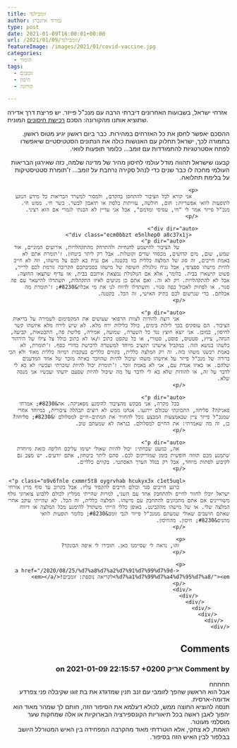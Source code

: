 ```yaml
---
title: זומבילנד
author: נמרוד איזנברג
type: post
date: 2021-01-09T16:00:01+00:00
url: /2021/01/09/זומבילנד/
featureImage: /images/2021/01/covid-vaccine.jpg
categories:
  - הומור
tags:
  - זומבים
  - חיסון
  - קורונה

---
```

<div class="ecm0bbzt e5nlhep0 a8c37x1j">
  <p class="kvgmc6g5 cxmmr5t8 oygrvhab hcukyx3x c1et5uql">
    אזרחי ישראל, בשבועות האחרונים דיברתי הרבה עם מנכ"ל פייזר. יש פריצת דרך אדירה שתוציא אותנו מהקורונה: הסכם <a href="/2020/11/16/%d7%97%d7%99%d7%a1%d7%95%d7%9f-22/">רכישת חיסונים</a> המונית.
  </p>
  
  <p dir="auto">
    ההסכם יאפשר לחסן את כל האזרחים במהירות. כבר ביום ראשון יגיע מטוס ראשון. בתמורה לכך, ישראל תחלוק עם האנושות כולה את הנתונים הסטטיסטיים שיאפשרו לפתח אסטרטגיות להתמודדות עם זומב&#8230; כלומר תופעות לוואי.
  </p>
  
  <div dir="auto">
    <div class="ecm0bbzt e5nlhep0 a8c37x1j">
      <div class="o9v6fnle cxmmr5t8 oygrvhab hcukyx3x c1et5uql">
        <div dir="auto">
          <div class="ecm0bbzt e5nlhep0 a8c37x1j">
            <div class="kvgmc6g5 cxmmr5t8 oygrvhab hcukyx3x c1et5uql">
              <p>
                קבענו שישראל תהווה מודל עולמי לחיסון מהיר של מדינה שלמה, כזה שאירגון הבריאות העולמי מחכה לו כבר שנים כדי לנהל סקירה נרחבת על זומב&#8230; ז'תומרת סטטיסטיקות על בלימת תחלואה.
              </p>
              
              <p>
                אני קורא לכל הציבור להתחסן בהקדם, ולמסור למשרד הבריאות כל מידע הנוגע לתופעות לוואי אפשריות: חום, חולשה, עוויתות בלסת או תיאבון לבשר. בשר חי. ממש חי. מנכ"ל פייזר אמר לי "חי, עסיסי ומדמם", אבל אני עדיין לא הבנתי לגמרי אם הוא רציני.
              </p>
              
              <div dir="auto">
                <div class="ecm0bbzt e5nlhep0 a8c37x1j">
                  <p dir="auto">
                    על הציבור להישמע להנחיות ולהתרחק מהתקהלויות, אירועים המוניים, אור שמש, שום, מים קדושים, מכסחי שדים וקוטלות. אבל רק ליתר ביטחון. ז'תומרת אתם לא באמת חייבים, זה סוג של המלצה כללית כזו בקטנה. אם נניח בא לכם על מישהו, וזה לא חייב להיות מישהו ספציפי, אבל נניח גולגולת חשופה של מישהו בסביבתכם הקרובה גורמת לכם לרייר, פשוט תישארו בבית. כלומר, אלא אם הגולגולת נמצאת איתכם בבית, אז עדיף שתצאו החוצה. אבל לא להתקהלויות. רק לא זה. ואם אתם כן מגיעים לאיזו התקהלות, תשתדלו להישאר עם פה סגור. או לפחות לאכול בפה סגור. ותשתדלו לדווח לנו את מי אכלת&#8230; ז'תומרת מה אכלתם. כדי שנרשום לכם בתיק האישי, זה הכל. בקטנה.
                  </p>
                  
                  <p dir="auto">
                    אני רוצה להודות לצוות הרפואי שעושים את המקסימום לשמירה על בריאות הציבור. הם עוסקים בכך לילות כימים, כולל בלילות ירח מלא. לא שיש לירח מלא איזשהו קשר לחיסון, כמובן. אני יוצא חוצץ נגד כל השערה, שמועה, אמירה, פליטת פה, התבטאות, קביעה, הנחה, ציוץ, סטטוס, פוסט, סטורי, או כל טקסט כתוב ו/או לא כתוב כולל צל צילו של הירהור כלשהו בנושא הזה. במקביל אישרנו תקציב מיוחד למשטרה לרכישת כדורי כסף. ז'תומרת, לא באמת רכשנו משהו כזה. זה רק המלצה כללית, בקווים כלליים בעקבות רמיזה כללית מאוד ולא הכי ברורה של מנכ"ל פייזר על איזשהו משהו שיכול להיות שהוזכר באיזה מזכר של אחד המדענים שלהם. או באיזו אגדת עם, אני לא באמת זוכר. ז'תומרת יכול להיות שזכרתי ועכשיו לא בא לי לדבר על זה, או להודות שלא בא לי לדבר על מה שיכול להיות שפעם ידעתי ועכשיו אני מנסה שלא.
                  </p>
                  
                  <p dir="auto">
                    בכל מקרה, אני מבקש מהציבור להימנע מפאניקה. אה&#8230; אמרתי פאניקה? סליחה, התכוונתי שכולם יירגעו. אנחנו ממש לא רוצים תבהלה ציבורית, במיוחד אחרי שמנכ"ל פייזר ציין שבאמצעות המבצע נוכל להחזיר את המתים-חיים למסלולם ו&#8230; סליחה? כן, זה מה שאמרתי: את החיים למסלולם. כנראה לא שמעתם טוב.
                  </p>
                  
                  <p dir="auto">
                    אה, כמעט שכחתי: יכול להיות שאולי ישימו עליכם חליפה כזאת מיוחדת שתמנע מכם תזוזה חופשית בזמן שמזריקים לכם. סתם ליתר ביטחון, אתם יודעים. יש מצב גם לקיבוע לסתות מיוחד, אבל רק בגלל הערך האסתטי. בקווים כלליים.
                  </p>
                  
                  <p class="o9v6fnle cxmmr5t8 oygrvhab hcukyx3x c1et5uql">
                    כרגע חייבים סגר וכולם חייבים להקפיד עליו. אבל בקרוב עד סוף מרץ אזרחי ישראל יוכלו לחזור לחיים ולהתחבק אחד עם השני, למרות שהייתי ממליץ לכולם ללבוש צוארוני גולף משוריינים אם אתם מתכוונים להתחבק עם מישהו. המלצה כללית, זה הכל. לא שהייתי עוקב אחרי המלצה שלי. או של מישהו מהקבינט. באופן כללי הייתי משתדל להימנע מכל המלצה או דיווח שאתם חושבים שאולי שמעתם ממנכ"ל פייזר לגבי זומב&#8230; כלומר תופעות לוואי מהניס&#8230; חיסון. מהחיסון.
                  </p>
                  
                  <p>
                    זהו, נראה לי שסיימנו כאן. תזכירו לי איפה הבונקר?
                  </p>
                  
                  <p>
                    <a href="/2020/08/25/%d7%a8%d7%a2%d7%91%d7%99%d7%9d-%d7%a1%d7%99%d7%a4%d7%95%d7%a8/"><em>לקריאה נוספת: זומבים!</em></a>
                  </p>
                </div>
              </div>
            </div>
          </div>
        </div>
      </div>
    </div>
  </div>
</div>

## Comments

### Comment by אריק on 2021-01-09 22:15:57 +0200
חחחחח  
אבל הוא הראשון שהפך לזומבי עם זנב תנין שמדגדג את בת זוגו שקיבלה פני צפרדע אדומה-ארסית.  
תנסה להוציא החוצה ממש, לכולא דעלמא את הסיפור הזה, חותם לך שמהר מאוד הוא יהפוך לאבן ראשה בכל תיאוריות הקונספירציה הבארוקיות או אלה שמחקות שער מוסלמי מעוטר.  
האמת, לא צחקי, אלא הוטרדתי מאוד מהקרבה המפחידה בין האיש המטורלל היושב בבלפור לבין האיש הזה בסיפור.